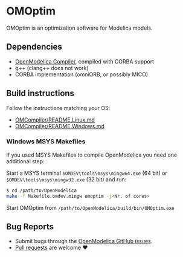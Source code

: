 # OMOptim
OMOptim is an optimization software for Modelica models.

## Dependencies

  - [OpenModelica Compiler](../OMCompiler), compiled with CORBA support
  - g++ (clang++ does not work)
  - CORBA implementation (omniORB, or possibly MICO)

## Build instructions

Follow the instructions matching your OS:

  - [OMCompiler/README.Linux.md](../OMCompiler/README.Linux.md)
  - [OMCompiler/README.Windows.md](../OMCompiler/README.Windows.md)

### Windows MSYS Makefiles

If you used MSYS Makefiles to compile OpenModelica you need one additional step:

Start a MSYS terminal `$OMDEV\tools\msys\mingw64.exe` (64 bit) or
`$OMDEV\tools\msys\mingw32.exe` (32 bit) and run:

```bash
$ cd /path/to/OpenModelica
make -f Makefile.omdev.mingw omoptim -j<Nr. of cores>
```

Start OMOptim from `/path/to/OpenModelica/build/bin/OMOptim.exe`

## Bug Reports

  - Submit bugs through the [OpenModelica GitHub issues](https://github.com/OpenModelica/OpenModelica/issues/new).
  - [Pull requests](../../pulls) are welcome ❤️
